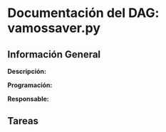 # Documentación del DAG: vamossaver.py

## Información General

**Descripción:**  


**Programación:**  


**Responsable:**  


## Tareas

### 


